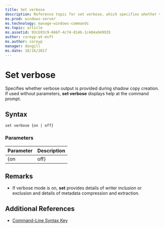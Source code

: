 ```yaml
---
title: Set verbose
description: Reference topic for set verbose, which specifies whether verbose output is provided during shadow copy creation. 
ms.prod: windows-server
ms.technology: manage-windows-commands
ms.topic: article
ms.assetid: 93cb93c9-666f-4c74-814b-1c404a949935
author: coreyp-at-msft
ms.author: coreyp
manager: dongill
ms.date: 10/16/2017
---
```


# Set verbose

Specifies whether verbose output is provided during shadow copy creation. If used without parameters, **set verbose** displays help at the command prompt.

## Syntax

```
set verbose {on | off}
```

### Parameters

| Parameter | Description |
|-----------|-------------|
|    {on    |    off}     |

## Remarks

-   If verbose mode is on, **set** provides details of writer inclusion or exclusion and details of metadata compression and extraction.

## Additional References

- [Command-Line Syntax Key](command-line-syntax-key.md)